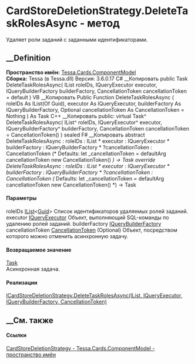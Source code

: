 # CardStoreDeletionStrategy.DeleteTaskRolesAsync - метод
Удаляет роли заданий с заданными идентификаторами.
##  __Definition
 **Пространство имён:**
[Tessa.Cards.ComponentModel](N_Tessa_Cards_ComponentModel.htm)  
 **Сборка:** Tessa (в Tessa.dll) Версия: 3.6.0.17
C# __Копировать
     public Task DeleteTaskRolesAsync(
    	IList<Guid> roleIDs,
    	IQueryExecutor executor,
    	IQueryBuilderFactory builderFactory,
    	CancellationToken cancellationToken = default
    )
VB __Копировать
     Public Function DeleteTaskRolesAsync ( 
    	roleIDs As IList(Of Guid),
    	executor As IQueryExecutor,
    	builderFactory As IQueryBuilderFactory,
    	Optional cancellationToken As CancellationToken = Nothing
    ) As Task
C++ __Копировать
     public:
    virtual Task^ DeleteTaskRolesAsync(
    	IList<Guid>^ roleIDs, 
    	IQueryExecutor^ executor, 
    	IQueryBuilderFactory^ builderFactory, 
    	CancellationToken cancellationToken = CancellationToken()
    ) sealed
F# __Копировать
     abstract DeleteTaskRolesAsync : 
            roleIDs : IList<Guid> * 
            executor : IQueryExecutor * 
            builderFactory : IQueryBuilderFactory * 
            ?cancellationToken : CancellationToken 
    (* Defaults:
            let _cancellationToken = defaultArg cancellationToken new CancellationToken()
    *)
    -> Task 
    override DeleteTaskRolesAsync : 
            roleIDs : IList<Guid> * 
            executor : IQueryExecutor * 
            builderFactory : IQueryBuilderFactory * 
            ?cancellationToken : CancellationToken 
    (* Defaults:
            let _cancellationToken = defaultArg cancellationToken new CancellationToken()
    *)
    -> Task 
#### Параметры
roleIDs
[IList](https://learn.microsoft.com/dotnet/api/system.collections.generic.ilist-1)<[Guid](https://learn.microsoft.com/dotnet/api/system.guid)>
    Список идентификаторов удаляемых ролей заданий.
executor [IQueryExecutor](T_Tessa_Platform_Data_IQueryExecutor.htm)
    Объект, выполняющий SQL-команды по удалению ролей заданий.
builderFactory
[IQueryBuilderFactory](T_Tessa_Platform_Data_IQueryBuilderFactory.htm)
cancellationToken
[CancellationToken](https://learn.microsoft.com/dotnet/api/system.threading.cancellationtoken)
(Optional)
    Объект, посредством которого можно отменить асинхронную задачу.
#### Возвращаемое значение
[Task](https://learn.microsoft.com/dotnet/api/system.threading.tasks.task)  
Асинхронная задача.
#### Реализации
[ICardStoreDeletionStrategy.DeleteTaskRolesAsync(IList<Guid>, IQueryExecutor,
IQueryBuilderFactory,
CancellationToken)](M_Tessa_Cards_ComponentModel_ICardStoreDeletionStrategy_DeleteTaskRolesAsync.htm)  
##  __См. также
#### Ссылки
[CardStoreDeletionStrategy -
](T_Tessa_Cards_ComponentModel_CardStoreDeletionStrategy.htm)
[Tessa.Cards.ComponentModel - пространство
имён](N_Tessa_Cards_ComponentModel.htm)
